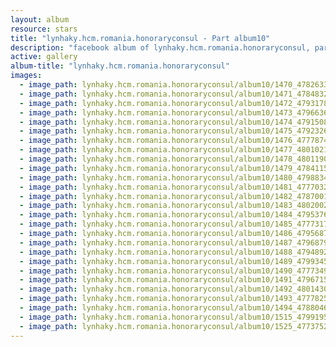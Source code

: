 ```yaml
---
layout: album
resource: stars
title: "lynhaky.hcm.romania.honoraryconsul - Part album10"
description: "facebook album of lynhaky.hcm.romania.honoraryconsul, part album10."
active: gallery
album-title: "lynhaky.hcm.romania.honoraryconsul"
images:
  - image_path: lynhaky.hcm.romania.honoraryconsul/album10/1470_478263395_1166448654839093_8917084496193125728_n.jpg
  - image_path: lynhaky.hcm.romania.honoraryconsul/album10/1471_478483203_1166448641505761_4187277993787137513_n.jpg
  - image_path: lynhaky.hcm.romania.honoraryconsul/album10/1472_479317826_1166447324839226_8354070891736651428_n.jpg
  - image_path: lynhaky.hcm.romania.honoraryconsul/album10/1473_479663684_1166444658172826_3234106897030817827_n.jpg
  - image_path: lynhaky.hcm.romania.honoraryconsul/album10/1474_479150825_1166444328172859_878053131669124238_n.jpg
  - image_path: lynhaky.hcm.romania.honoraryconsul/album10/1475_479232608_1166444624839496_5102169929045399917_n.jpg
  - image_path: lynhaky.hcm.romania.honoraryconsul/album10/1476_477787423_1166444194839539_7740507076203044910_n.jpg
  - image_path: lynhaky.hcm.romania.honoraryconsul/album10/1477_480102178_1166444331506192_4797714908713338857_n.jpg
  - image_path: lynhaky.hcm.romania.honoraryconsul/album10/1478_480119062_1166444614839497_7853828525142518704_n.jpg
  - image_path: lynhaky.hcm.romania.honoraryconsul/album10/1479_478411587_1166444664839492_8707806900201432792_n.jpg
  - image_path: lynhaky.hcm.romania.honoraryconsul/album10/1480_479883434_1166444574839501_321705139442947241_n.jpg
  - image_path: lynhaky.hcm.romania.honoraryconsul/album10/1481_477703232_1166444681506157_1821822978260485402_n.jpg
  - image_path: lynhaky.hcm.romania.honoraryconsul/album10/1482_478700122_1166444604839498_6059100051056501288_n.jpg
  - image_path: lynhaky.hcm.romania.honoraryconsul/album10/1483_480200206_1166444638172828_8181786568944847843_n.jpg
  - image_path: lynhaky.hcm.romania.honoraryconsul/album10/1484_479537615_1166444611506164_6698776428841459903_n.jpg
  - image_path: lynhaky.hcm.romania.honoraryconsul/album10/1485_477731770_1166444634839495_3615917554805971235_n.jpg
  - image_path: lynhaky.hcm.romania.honoraryconsul/album10/1486_479568753_1166444581506167_8329818285609675380_n.jpg
  - image_path: lynhaky.hcm.romania.honoraryconsul/album10/1487_479687992_1166444594839499_6086486044192869987_n.jpg
  - image_path: lynhaky.hcm.romania.honoraryconsul/album10/1488_479489294_1166444674839491_3698442541427533580_n.jpg
  - image_path: lynhaky.hcm.romania.honoraryconsul/album10/1489_479934539_1166444631506162_2592952091682431646_n.jpg
  - image_path: lynhaky.hcm.romania.honoraryconsul/album10/1490_477734948_1166444668172825_2734062802458807862_n.jpg
  - image_path: lynhaky.hcm.romania.honoraryconsul/album10/1491_479671548_1166444678172824_3341908185678762592_n.jpg
  - image_path: lynhaky.hcm.romania.honoraryconsul/album10/1492_480143061_1166444661506159_4984843927001818525_n.jpg
  - image_path: lynhaky.hcm.romania.honoraryconsul/album10/1493_477782555_1166444644839494_2333615678411708719_n.jpg
  - image_path: lynhaky.hcm.romania.honoraryconsul/album10/1494_478804637_1166443298172962_5771470285292130127_n.jpg
  - image_path: lynhaky.hcm.romania.honoraryconsul/album10/1515_479919538_1166440318173260_6042811419091235303_n.jpg
  - image_path: lynhaky.hcm.romania.honoraryconsul/album10/1525_477375277_1166440324839926_8959004251914225643_n.jpg
---
```

